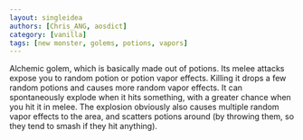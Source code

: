 ```yaml
---
layout: singleidea
authors: [Chris_ANG, aosdict]
category: [vanilla]
tags: [new monster, golems, potions, vapors]
---
```

Alchemic golem, which is basically made out of potions. Its melee attacks expose you to random potion or potion vapor effects. Killing it drops a few random potions and causes more random vapor effects. It can spontaneously explode when it hits something, with a greater chance when you hit it in melee. The explosion obviously also causes multiple random vapor effects to the area, and scatters potions around (by throwing them, so they tend to smash if they hit anything).
